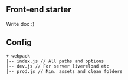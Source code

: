## Front-end starter
Write doc :)

## Config

	+ webpack
	|-- index.js // All paths and options
	|-- dev.js // For server livereload etc
	|-- prod.js // Min. assets and clean folders
